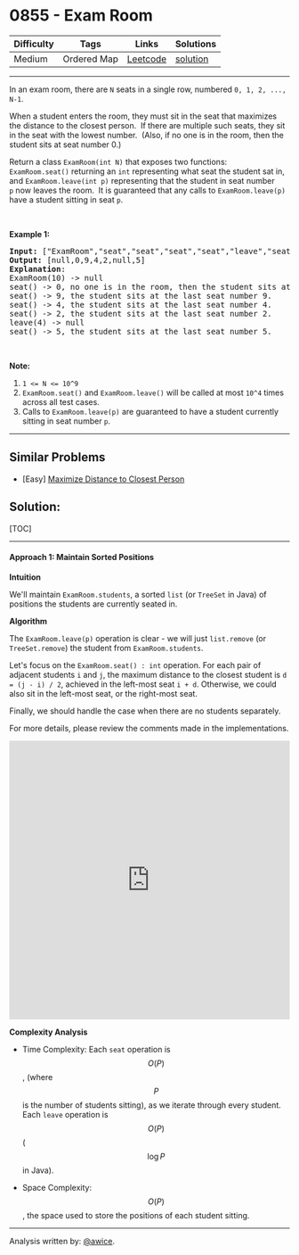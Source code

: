# 0855 - Exam Room

Difficulty  | Tags | Links | Solutions
----------- | ---- | ----- | -----
Medium | Ordered Map | [Leetcode](https://leetcode.com/problems/exam-room) | [solution](https://leetcode.com/problems/exam-room/solution/)


-----------

<p>In an exam room, there are <code>N</code> seats in a single row, numbered <code>0, 1, 2, ..., N-1</code>.</p>

<p>When a student enters the room, they must sit in the seat that maximizes the distance to the closest person.&nbsp; If there are multiple such seats, they sit in the seat with the lowest number.&nbsp; (Also, if no one is in the room, then the student sits at seat number 0.)</p>

<p>Return a class <code>ExamRoom(int N)</code>&nbsp;that exposes two functions: <code>ExamRoom.seat()</code>&nbsp;returning an <code>int</code>&nbsp;representing what seat the student sat in, and <code>ExamRoom.leave(int p)</code>&nbsp;representing that the student in seat number <code>p</code>&nbsp;now leaves the room.&nbsp; It is guaranteed that any calls to <code>ExamRoom.leave(p)</code> have a student sitting in seat <code>p</code>.</p>

<p>&nbsp;</p>

<p><strong>Example 1:</strong></p>

<pre>
<strong>Input: </strong><span id="example-input-1-1">[&quot;ExamRoom&quot;,&quot;seat&quot;,&quot;seat&quot;,&quot;seat&quot;,&quot;seat&quot;,&quot;leave&quot;,&quot;seat&quot;]</span>, <span id="example-input-1-2">[[10],[],[],[],[],[4],[]]</span>
<strong>Output: </strong><span id="example-output-1">[null,0,9,4,2,null,5]</span>
<span><strong>Explanation</strong>:
ExamRoom(10) -&gt; null
seat() -&gt; 0, no one is in the room, then the student sits at seat number 0.
seat() -&gt; 9, the student sits at the last seat number 9.
seat() -&gt; 4, the student sits at the last seat number 4.
seat() -&gt; 2, the student sits at the last seat number 2.
leave(4) -&gt; null
seat() -&gt; 5, the student sits at the last seat number 5.</span>
</pre>

<p><span>​​​​​​​</span></p>

<p><strong>Note:</strong></p>

<ol>
	<li><code>1 &lt;= N &lt;= 10^9</code></li>
	<li><code>ExamRoom.seat()</code> and <code>ExamRoom.leave()</code> will be called at most <code>10^4</code> times across all test cases.</li>
	<li>Calls to <code>ExamRoom.leave(p)</code> are guaranteed to have a student currently sitting in seat number <code>p</code>.</li>
</ol>


-----------


## Similar Problems

- [Easy] [Maximize Distance to Closest Person](maximize-distance-to-closest-person)




## Solution:

[TOC]

---
#### Approach 1: Maintain Sorted Positions

**Intuition**

We'll maintain `ExamRoom.students`, a sorted `list` (or `TreeSet` in Java) of positions the students are currently seated in.

**Algorithm**

The `ExamRoom.leave(p)` operation is clear - we will just `list.remove` (or `TreeSet.remove`) the student from `ExamRoom.students`.

Let's focus on the `ExamRoom.seat() : int` operation.  For each pair of adjacent students `i` and `j`, the maximum distance to the closest student is `d = (j - i) / 2`, achieved in the left-most seat `i + d`.  Otherwise, we could also sit in the left-most seat, or the right-most seat.

Finally, we should handle the case when there are no students separately.

For more details, please review the comments made in the implementations.

<iframe src="https://leetcode.com/playground/9bZc2mLh/shared" frameBorder="0" width="100%" height="500" name="9bZc2mLh"></iframe>

**Complexity Analysis**

* Time Complexity:  Each `seat` operation is $$O(P)$$, (where $$P$$ is the number of students sitting), as we iterate through every student.  Each `leave` operation is $$O(P)$$ ($$\log P$$ in Java).

* Space Complexity:  $$O(P)$$, the space used to store the positions of each student sitting.

---

Analysis written by: [@awice](https://leetcode.com/awice).
